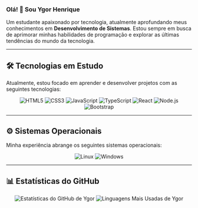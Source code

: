 ### Olá! 👋 Sou Ygor Henrique

Um estudante apaixonado por tecnologia, atualmente aprofundando meus conhecimentos em **Desenvolvimento de Sistemas**. Estou sempre em busca de aprimorar minhas habilidades de programação e explorar as últimas tendências do mundo da tecnologia.

---

## 🛠️ Tecnologias em Estudo

Atualmente, estou focado em aprender e desenvolver projetos com as seguintes tecnologias:

<div align="center">
  <img src="https://img.shields.io/badge/HTML5-E34F26?style=for-the-badge&logo=html5&logoColor=white" alt="HTML5"/>
  <img src="https://img.shields.io/badge/CSS3-1572B6?style=for-the-badge&logo=css3&logoColor=white" alt="CSS3"/>
  <img src="https://img.shields.io/badge/JavaScript-F7DF1E?style=for-the-badge&logo=javascript&logoColor=black" alt="JavaScript"/>
  <img src="https://img.shields.io/badge/TypeScript-3178C6?style=for-the-badge&logo=typescript&logoColor=white" alt="TypeScript"/>
  <img src="https://img.shields.io/badge/React-20232A?style=for-the-badge&logo=react&logoColor=61DAFB" alt="React"/>
  <img src="https://img.shields.io/badge/Node.js-339933?style=for-the-badge&logo=nodedotjs&logoColor=white" alt="Node.js"/>
  <img src="https://img.shields.io/badge/Bootstrap-7952B3?style=for-the-badge&logo=bootstrap&logoColor=white" alt="Bootstrap"/>
</div>

---

## ⚙️ Sistemas Operacionais

Minha experiência abrange os seguintes sistemas operacionais:

<div align="center">
  <img src="https://img.shields.io/badge/Linux-FCC624?style=for-the-badge&logo=linux&logoColor=black" alt="Linux"/>
  <img src="https://img.shields.io/badge/Windows-0078D6?style=for-the-badge&logo=windows&logoColor=white" alt="Windows"/>
</div>

---

## 📊 Estatísticas do GitHub

<div align="center">
  <img src="https://github-readme-stats.vercel.app/api?username=ygorhslima&show_icons=true&theme=transparent" alt="Estatísticas do GitHub de Ygor"/>
  <img src="https://github-readme-stats.vercel.app/api/top-langs/?username=ygorhslima&layout=compact&theme=black" alt="Linguagens Mais Usadas de Ygor"/>
</div>


